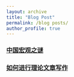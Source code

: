 ```yaml
---
layout: archive
title: "Blog Post"
permalink: /blog posts/
author_profile: true
---
```


### [中国宏观之谜](https://www.jianguoyun.com/p/DYbdIIAQjtiKCRje5vQEIAA)

### [如何进行理论文章写作](https://www.jianguoyun.com/p/DeFyVF0QjtiKCRjB5vQEIAA)

